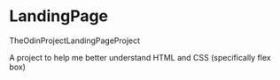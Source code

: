 # LandingPage
TheOdinProjectLandingPageProject

A project to help me better understand HTML and CSS (specifically flex box)
